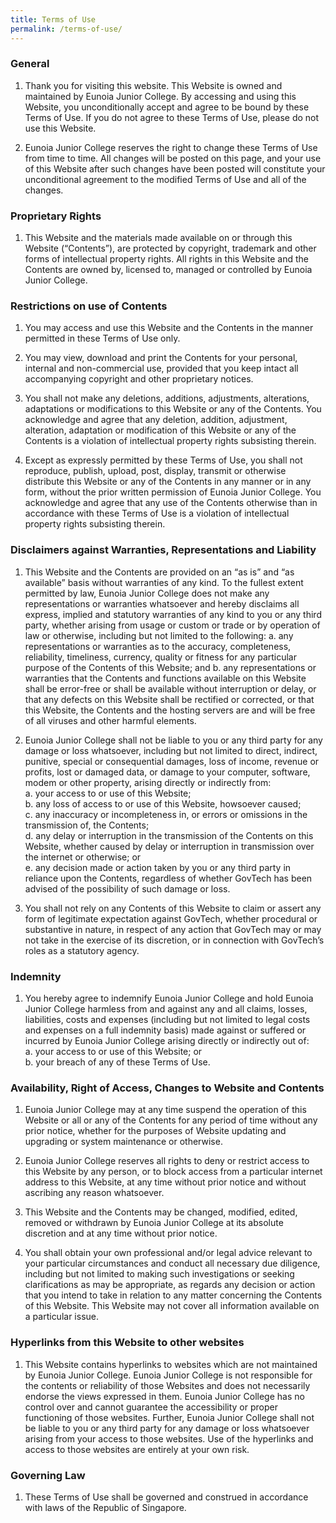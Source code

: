 ```yaml
---
title: Terms of Use
permalink: /terms-of-use/
---
```

### **General**

1.  Thank you for visiting this website. This Website is owned and maintained by Eunoia Junior College. By accessing and using this Website, you unconditionally accept and agree to be bound by these Terms of Use. If you do not agree to these Terms of Use, please do not use this Website.
    
2.  Eunoia Junior College reserves the right to change these Terms of Use from time to time. All changes will be posted on this page, and your use of this Website after such changes have been posted will constitute your unconditional agreement to the modified Terms of Use and all of the changes.
    

### **Proprietary Rights**

1.  This Website and the materials made available on or through this Website (“Contents”), are protected by copyright, trademark and other forms of intellectual property rights. All rights in this Website and the Contents are owned by, licensed to, managed or controlled by Eunoia Junior College.

### **Restrictions on use of Contents**

1.  You may access and use this Website and the Contents in the manner permitted in these Terms of Use only.
    
2.  You may view, download and print the Contents for your personal, internal and non-commercial use, provided that you keep intact all accompanying copyright and other proprietary notices.
    
3.  You shall not make any deletions, additions, adjustments, alterations, adaptations or modifications to this Website or any of the Contents. You acknowledge and agree that any deletion, addition, adjustment, alteration, adaptation or modification of this Website or any of the Contents is a violation of intellectual property rights subsisting therein.
    
4.  Except as expressly permitted by these Terms of Use, you shall not reproduce, publish, upload, post, display, transmit or otherwise distribute this Website or any of the Contents in any manner or in any form, without the prior written permission of Eunoia Junior College. You acknowledge and agree that any use of the Contents otherwise than in accordance with these Terms of Use is a violation of intellectual property rights subsisting therein.
    

### **Disclaimers against Warranties, Representations and Liability**

1.  This Website and the Contents are provided on an “as is” and “as available” basis without warranties of any kind. To the fullest extent permitted by law, Eunoia Junior College does not make any representations or warranties whatsoever and hereby disclaims all express, implied and statutory warranties of any kind to you or any third party, whether arising from usage or custom or trade or by operation of law or otherwise, including but not limited to the following:
    a. any representations or warranties as to the accuracy, completeness, reliability, timeliness, currency, quality or fitness for any particular purpose of the Contents of this Website; and
    b. any representations or warranties that the Contents and functions available on this Website shall be error-free or shall be available without interruption or delay, or that any defects on this Website shall be rectified or corrected, or that this Website, the Contents and the hosting servers are and will be free of all viruses and other harmful elements.
    
2.  Eunoia Junior College shall not be liable to you or any third party for any damage or loss whatsoever, including but not limited to direct, indirect, punitive, special or consequential damages, loss of income, revenue or profits, lost or damaged data, or damage to your computer, software, modem or other property, arising directly or indirectly from:<br>
a. your access to or use of this Website;<br>
b. any loss of access to or use of this Website, howsoever caused;<br>
c. any inaccuracy or incompleteness in, or errors or omissions in the transmission of, the Contents;<br>
d. any delay or interruption in the transmission of the Contents on this Website, whether caused by delay or interruption in transmission over the internet or otherwise; or <br>
e. any decision made or action taken by you or any third party in reliance upon the Contents, regardless of whether GovTech has been advised of the possibility of such damage or loss.
 
	
3.  You shall not rely on any Contents of this Website to claim or assert any form of legitimate expectation against GovTech, whether procedural or substantive in nature, in respect of any action that GovTech may or may not take in the exercise of its discretion, or in connection with GovTech’s roles as a statutory agency.

### **Indemnity**

1.  You hereby agree to indemnify Eunoia Junior College  and hold Eunoia Junior College   harmless from and against any and all claims, losses, liabilities, costs and expenses (including but not limited to legal costs and expenses on a full indemnity basis) made against or suffered or incurred by Eunoia Junior College  arising directly or indirectly out of:<br>
a. your access to or use of this Website; or<br>
b. your breach of any of these Terms of Use.
    

### **Availability, Right of Access, Changes to Website and Contents**

1.  Eunoia Junior College may at any time suspend the operation of this Website or all or any of the Contents for any period of time without any prior notice, whether for the purposes of Website updating and upgrading or system maintenance or otherwise.
    
2.  Eunoia Junior College reserves all rights to deny or restrict access to this Website by any person, or to block access from a particular internet address to this Website, at any time without prior notice and without ascribing any reason whatsoever.
    
3.  This Website and the Contents may be changed, modified, edited, removed or withdrawn by Eunoia Junior College at its absolute discretion and at any time without prior notice.
    
4.  You shall obtain your own professional and/or legal advice relevant to your particular circumstances and conduct all necessary due diligence, including but not limited to making such investigations or seeking clarifications as may be appropriate, as regards any decision or action that you intend to take in relation to any matter concerning the Contents of this Website. This Website may not cover all information available on a particular issue.
    

### **Hyperlinks from this Website to other websites**

1.  This Website contains hyperlinks to websites which are not maintained by Eunoia Junior College. Eunoia Junior College is not responsible for the contents or reliability of those Websites and does not necessarily endorse the views expressed in them. Eunoia Junior College has no control over and cannot guarantee the accessibility or proper functioning of those websites. Further, Eunoia Junior College shall not be liable to you or any third party for any damage or loss whatsoever arising from your access to those websites. Use of the hyperlinks and access to those websites are entirely at your own risk.

### **Governing Law**

1.  These Terms of Use shall be governed and construed in accordance with laws of the Republic of Singapore.